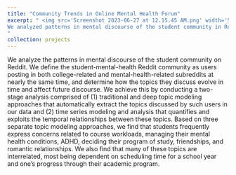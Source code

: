 ```yaml
---
title: "Community Trends in Online Mental Health Forum"
excerpt: " <img src='Screenshot 2023-06-27 at 12.15.45 AM.png' width='500' height='500' align='left'>
We analyzed patterns in mental discourse of the student community in Reddit. We performed topic modeling and time series modeling and analysis that quantifies relationships between the qualitative topics. [(Link to paper)](https://drive.google.com/file/d/1kvblhM9Va7gG3Y1IFgrw00ocZ7hKVH63/view)<br>
"
collection: projects
---
```


We analyze the patterns in mental discourse of the student community on Reddit. We define the student-mental-health Reddit community as users posting in both college-related and mental-health-related subreddits at nearly the same time, and determine how the topics they discuss evolve in time and affect future discourse. We achieve this by conducting a two-stage analysis comprised of (1) traditional and deep topic modeling approaches that automatically extract the topics discussed by such users in our data and (2) time series modeling and analysis that quantifies and exploits the temporal relationships between these topics. Based on three separate topic modeling approaches, we find that students frequently express concerns related to course workloads, managing their mental health conditions, ADHD, deciding their program of study, friendships, and romantic relationships. We also find that many of these topics are interrelated, most being dependent on scheduling time for a school year and one’s progress through their academic program.
